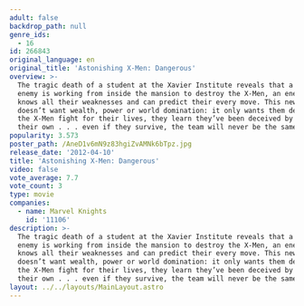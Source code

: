 ```yaml
---
adult: false
backdrop_path: null
genre_ids:
  - 16
id: 266843
original_language: en
original_title: 'Astonishing X-Men: Dangerous'
overview: >-
  The tragic death of a student at the Xavier Institute reveals that a powerful
  enemy is working from inside the mansion to destroy the X-Men, an enemy who
  knows all their weaknesses and can predict their every move. This new foe
  doesn’t want wealth, power or world domination: it only wants them dead. As
  the X-Men fight for their lives, they learn they’ve been deceived by one of
  their own . . . even if they survive, the team will never be the same.
popularity: 3.573
poster_path: /AneD1v6mN9z83hgiZvAMNk6bTpz.jpg
release_date: '2012-04-10'
title: 'Astonishing X-Men: Dangerous'
video: false
vote_average: 7.7
vote_count: 3
type: movie
companies:
  - name: Marvel Knights
    id: '11106'
description: >-
  The tragic death of a student at the Xavier Institute reveals that a powerful
  enemy is working from inside the mansion to destroy the X-Men, an enemy who
  knows all their weaknesses and can predict their every move. This new foe
  doesn’t want wealth, power or world domination: it only wants them dead. As
  the X-Men fight for their lives, they learn they’ve been deceived by one of
  their own . . . even if they survive, the team will never be the same.
layout: ../../layouts/MainLayout.astro
---
```


